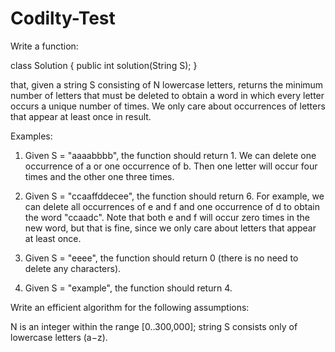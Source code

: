 # Codilty-Test
Write a function:

class Solution { public int solution(String S); }

that, given a string S consisting of N lowercase letters, returns the minimum number of letters that must be deleted to obtain a word in which every letter occurs a unique number of times. We only care about occurrences of letters that appear at least once in result.

Examples:

1. Given S = "aaaabbbb", the function should return 1. We can delete one occurrence of a or one occurrence of b. Then one letter will occur four times and the other one three times.

2. Given S = "ccaaffddecee", the function should return 6. For example, we can delete all occurrences of e and f and one occurrence of d to obtain the word "ccaadc". Note that both e and f will occur zero times in the new word, but that is fine, since we only care about letters that appear at least once.

3. Given S = "eeee", the function should return 0 (there is no need to delete any characters).

4. Given S = "example", the function should return 4.

Write an efficient algorithm for the following assumptions:

N is an integer within the range [0..300,000];
string S consists only of lowercase letters (a−z).
